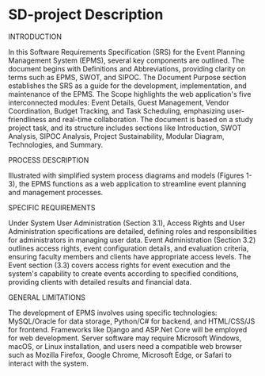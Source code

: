 # SD-project Description
INTRODUCTION

In this Software Requirements Specification (SRS) for the Event Planning Management System (EPMS), several key components are outlined. The document begins with Definitions and Abbreviations, providing clarity on terms such as EPMS, SWOT, and SIPOC. The Document Purpose section establishes the SRS as a guide for the development, implementation, and maintenance of the EPMS. The Scope highlights the web application's five interconnected modules: Event Details, Guest Management, Vendor Coordination, Budget Tracking, and Task Scheduling, emphasizing user-friendliness and real-time collaboration. The document is based on a study project task, and its structure includes sections like Introduction, SWOT Analysis, SIPOC Analysis, Project Sustainability, Modular Diagram, Technologies, and Summary.

PROCESS DESCRIPTION

Illustrated with simplified system process diagrams and models (Figures 1-3), the EPMS functions as a web application to streamline event planning and management processes.

SPECIFIC REQUIREMENTS

Under System User Administration (Section 3.1), Access Rights and User Administration specifications are detailed, defining roles and responsibilities for administrators in managing user data. Event Administration (Section 3.2) outlines access rights, event configuration details, and evaluation criteria, ensuring faculty members and clients have appropriate access levels. The Event section (3.3) covers access rights for event execution and the system's capability to create events according to specified conditions, providing clients with detailed results and financial data.

GENERAL LIMITATIONS

The development of EPMS involves using specific technologies: MySQL/Oracle for data storage, Python/C# for backend, and HTML/CSS/JS for frontend. Frameworks like Django and ASP.Net Core will be employed for web development. Server software may require Microsoft Windows, macOS, or Linux installation, and users need a compatible web browser such as Mozilla Firefox, Google Chrome, Microsoft Edge, or Safari to interact with the system.

